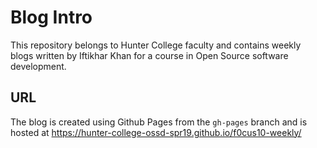 # Blog Intro

This repository belongs to Hunter College faculty and contains weekly blogs written by Iftikhar Khan for a course in Open Source software development.

## URL

The blog is created using Github Pages from the `gh-pages` branch and is hosted at https://hunter-college-ossd-spr19.github.io/f0cus10-weekly/ 
